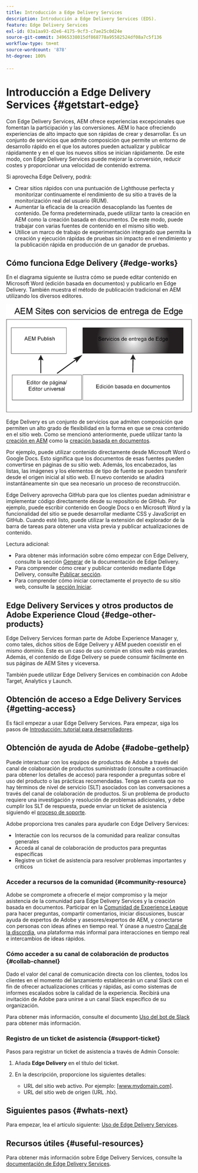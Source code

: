 ```yaml
---
title: Introducción a Edge Delivery Services
description: Introducción a Edge Delivery Services (EDS).
feature: Edge Delivery Services
exl-id: 03a1aa93-d2e6-4175-9cf3-c7ae25c0d24e
source-git-commit: 34965338015df868778a95582524df08a7c5f136
workflow-type: tm+mt
source-wordcount: '878'
ht-degree: 100%

---
```


# Introducción a Edge Delivery Services {#getstart-edge}

Con Edge Delivery Services, AEM ofrece experiencias excepcionales que fomentan la participación y las conversiones. AEM lo hace ofreciendo experiencias de alto impacto que son rápidas de crear y desarrollar. Es un conjunto de servicios que admite composición que permite un entorno de desarrollo rápido en el que los autores pueden actualizar y publicar rápidamente y en el que los nuevos sitios se inician rápidamente. De este modo, con Edge Delivery Services puede mejorar la conversión, reducir costes y proporcionar una velocidad de contenido extrema.

Si aprovecha Edge Delivery, podrá:

* Crear sitios rápidos con una puntuación de Lighthouse perfecta y monitorizar continuamente el rendimiento de su sitio a través de la monitorización real del usuario (RUM).
* Aumentar la eficacia de la creación desacoplando las fuentes de contenido. De forma predeterminada, puede utilizar tanto la creación en AEM como la creación basada en documentos. De este modo, puede trabajar con varias fuentes de contenido en el mismo sitio web.
* Utilice un marco de trabajo de experimentación integrado que permita la creación y ejecución rápidas de pruebas sin impacto en el rendimiento y la publicación rápida en producción de un ganador de pruebas.

## Cómo funciona Edge Delivery {#edge-works}

En el diagrama siguiente se ilustra cómo se puede editar contenido en Microsoft Word (edición basada en documentos) y publicarlo en Edge Delivery. También muestra el método de publicación tradicional en AEM utilizando los diversos editores.

![Arquitectura de Edge Delivery](assets/edgedelivery.png)

Edge Delivery es un conjunto de servicios que admiten composición que permiten un alto grado de flexibilidad en la forma en que se crea contenido en el sitio web. Como se mencionó anteriormente, puede utilizar tanto la [creación en AEM](https://experienceleague.adobe.com/docs/experience-manager-cloud-service/content/sites/authoring/getting-started/concepts.html?lang=es) como la [creación basada en documentos](https://www.hlx.live/docs/authoring).

Por ejemplo, puede utilizar contenido directamente desde Microsoft Word o Google Docs. Esto significa que los documentos de esas fuentes pueden convertirse en páginas de su sitio web. Además, los encabezados, las listas, las imágenes y los elementos de tipo de fuente se pueden transferir desde el origen inicial al sitio web. El nuevo contenido se añadirá instantáneamente sin que sea necesario un proceso de reconstrucción.

Edge Delivery aprovecha GitHub para que los clientes puedan administrar e implementar código directamente desde su repositorio de GitHub. Por ejemplo, puede escribir contenido en Google Docs o en Microsoft Word y la funcionalidad del sitio se puede desarrollar mediante CSS y JavaScript en GitHub. Cuando esté listo, puede utilizar la extensión del explorador de la barra de tareas para obtener una vista previa y publicar actualizaciones de contenido.

Lectura adicional:

* Para obtener más información sobre cómo empezar con Edge Delivery, consulte la sección [Generar](https://www.hlx.live/docs/#build) de la documentación de Edge Delivery.
* Para comprender cómo crear y publicar contenido mediante Edge Delivery, consulte [Publicar sección](https://www.hlx.live/docs/authoring).
* Para comprender cómo iniciar correctamente el proyecto de su sitio web, consulte la [sección Iniciar](https://www.hlx.live/docs/#launch).

## Edge Delivery Services y otros productos de Adobe Experience Cloud {#edge-other-products}

Edge Delivery Services forman parte de Adobe Experience Manager y, como tales, dichos sitios de Edge Delivery y AEM pueden coexistir en el mismo dominio. Este es un caso de uso común en sitios web más grandes. Además, el contenido de Edge Delivery se puede consumir fácilmente en sus páginas de AEM Sites y viceversa.

También puede utilizar Edge Delivery Services en combinación con Adobe Target, Analytics y Launch.

## Obtención de acceso a Edge Delivery Services {#getting-access}

Es fácil empezar a usar Edge Delivery Services. Para empezar, siga los pasos de [Introducción: tutorial para desarrolladores](https://www.hlx.live/developer/tutorial).

## Obtención de ayuda de Adobe {#adobe-gethelp}

Puede interactuar con los equipos de productos de Adobe a través del canal de colaboración de productos suministrado (consulte a continuación para obtener los detalles de acceso) para responder a preguntas sobre el uso del producto o las prácticas recomendadas. Tenga en cuenta que no hay términos de nivel de servicio (SLT) asociados con las conversaciones a través del canal de colaboración de productos. Si un problema de producto requiere una investigación y resolución de problemas adicionales, y debe cumplir los SLT de respuesta, puede enviar un ticket de asistencia siguiendo el [proceso de soporte](https://experienceleague.adobe.com/?lang=es&amp;support-tab=home?lang=es#support).

Adobe proporciona tres canales para ayudarle con Edge Delivery Services:

* Interactúe con los recursos de la comunidad para realizar consultas generales
* Acceda al canal de colaboración de productos para preguntas específicas
* Registre un ticket de asistencia para resolver problemas importantes y críticos

### Acceder a recursos de la comunidad {#community-resource}

Adobe se compromete a ofrecerle el mejor compromiso y la mejor asistencia de la comunidad para Edge Delivery Services y la creación basada en documentos. Participar en la [Comunidad de Experience League](https://adobe.ly/3Q6kTKl) para hacer preguntas, compartir comentarios, iniciar discusiones, buscar ayuda de expertos de Adobe y asesores/expertos de AEM, y conectarse con personas con ideas afines en tiempo real. Y únase a nuestro [Canal de la discordia](https://discord.gg/aem-live), una plataforma más informal para interacciones en tiempo real e intercambios de ideas rápidos.

### Cómo acceder a su canal de colaboración de productos {#collab-channel}

Dado el valor del canal de comunicación directa con los clientes, todos los clientes en el momento del lanzamiento establecerán un canal Slack con el fin de ofrecer actualizaciones críticas y rápidas, así como sistemas de informes escalados sobre la calidad de la experiencia. Recibirá una invitación de Adobe para unirse a un canal Slack específico de su organización.

Para obtener más información, consulte el documento [Uso del bot de Slack](https://www.hlx.live/docs/slack) para obtener más información.

### Registro de un ticket de asistencia {#support-ticket}

Pasos para registrar un ticket de asistencia a través de Admin Console:

1. Añada **Edge Delivery** en el título del ticket.
2. En la descripción, proporcione los siguientes detalles:

   * URL del sitio web activo. Por ejemplo: [www.mydomain.com].
   * URL del sitio web de origen (URL .hlx).

## Siguientes pasos {#whats-next}

Para empezar, lea el artículo siguiente: [Uso de Edge Delivery Services](/help/edge/using.md).

## Recursos útiles {#useful-resources}

Para obtener más información sobre Edge Delivery Services, consulte la [documentación de Edge Delivery Services](https://www.hlx.live/docs/).
